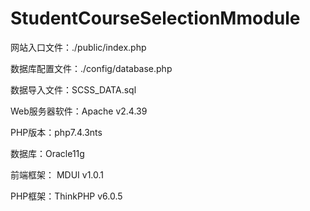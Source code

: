 # StudentCourseSelectionMmodule


网站入口文件：./public/index.php


数据库配置文件：./config/database.php


数据导入文件：SCSS_DATA.sql


Web服务器软件：Apache v2.4.39


PHP版本：php7.4.3nts


数据库：Oracle11g


前端框架： MDUI v1.0.1


PHP框架：ThinkPHP v6.0.5
